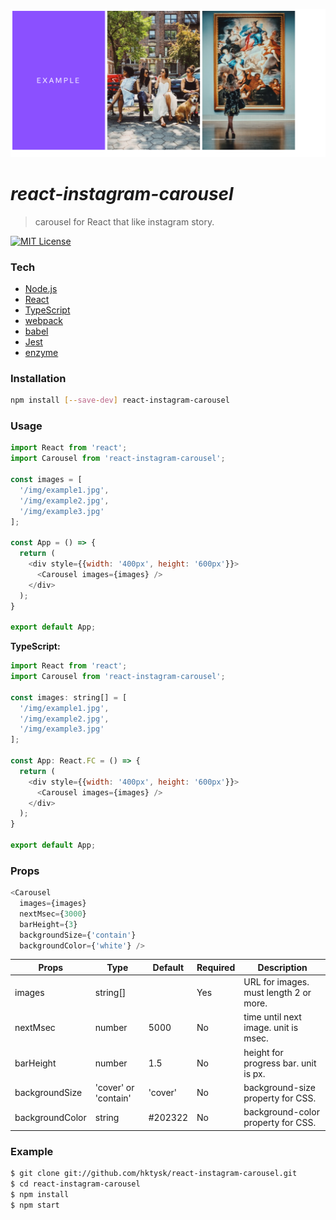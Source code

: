 <p align="center">
  <img src="https://github.com/hktysk/images/blob/master/react-instagram-carousel/screen-shot.png?raw=true">
</p>

# *react-instagram-carousel*
> carousel for React that like instagram story.

[![MIT License](http://img.shields.io/badge/license-MIT-blue.svg?style=flat)](LICENSE)

### Tech
* [Node.js](https://github.com/nodejs/node)
* [React](https://github.com/facebook/react)
* [TypeScript](https://github.com/microsoft/TypeScript)
* [webpack](https://github.com/webpack/webpack)
* [babel](https://github.com/babel/babel)
* [Jest](https://github.com/facebook/jest)
* [enzyme](https://github.com/airbnb/enzyme)

### Installation
```sh
npm install [--save-dev] react-instagram-carousel
```

### Usage
```js
import React from 'react';
import Carousel from 'react-instagram-carousel';

const images = [
  '/img/example1.jpg',
  '/img/example2.jpg',
  '/img/example3.jpg'
];

const App = () => {
  return (
    <div style={{width: '400px', height: '600px'}}>
      <Carousel images={images} />
    </div>
  );
}

export default App;
```

**TypeScript:**

```js
import React from 'react';
import Carousel from 'react-instagram-carousel';

const images: string[] = [
  '/img/example1.jpg',
  '/img/example2.jpg',
  '/img/example3.jpg'
];

const App: React.FC = () => {
  return (
    <div style={{width: '400px', height: '600px'}}>
      <Carousel images={images} />
    </div>
  );
}

export default App;
```

### Props
```js
<Carousel
  images={images}
  nextMsec={3000}
  barHeight={3}
  backgroundSize={'contain'}
  backgroundColor={'white'} />
```
| Props | Type | Default | Required | Description |
| --- | --- | --- | --- | --- |
| images | string[] |  | Yes | URL for images. must length 2 or more. |
| nextMsec | number | 5000 | No | time until next image. unit is msec. |
| barHeight | number | 1.5 | No | height for progress bar. unit is px. |
| backgroundSize | 'cover' or 'contain' | 'cover' | No | background-size property for CSS. |
| backgroundColor | string | #202322 | No | background-color property for CSS. |

### Example
```sh
$ git clone git://github.com/hktysk/react-instagram-carousel.git
$ cd react-instagram-carousel
$ npm install
$ npm start
```
